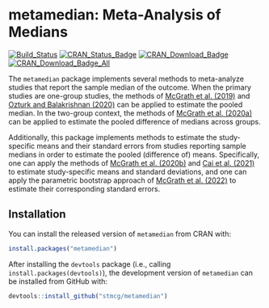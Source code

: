 
<!-- README.md is generated from README.Rmd. Please edit that file -->

# metamedian: Meta-Analysis of Medians

[![Build_Status](https://travis-ci.org/stmcg/metamedian.svg?branch=master)](https://travis-ci.org/stmcg/metamedian)
[![CRAN_Status_Badge](https://www.r-pkg.org/badges/version/metamedian)](https://cran.r-project.org/package=metamedian)
[![CRAN_Download_Badge](https://cranlogs.r-pkg.org/badges/metamedian)](https://www.r-pkg.org/pkg/metamedian)
[![CRAN_Download_Badge_All](https://cranlogs.r-pkg.org/badges/grand-total/metamedian)](https://www.r-pkg.org/pkg/metamedian)

The `metamedian` package implements several methods to meta-analyze
studies that report the sample median of the outcome. When the primary
studies are one-group studies, the methods of [McGrath et
al. (2019)](https://onlinelibrary.wiley.com/doi/abs/10.1002/sim.8013?af=R)
and [Ozturk and Balakrishnan
(2020)](https://onlinelibrary.wiley.com/doi/abs/10.1002/sim.8738) can be
applied to estimate the pooled median. In the two-group context, the
methods of [McGrath et
al. (2020a)](https://onlinelibrary.wiley.com/doi/abs/10.1002/bimj.201900036)
can be applied to estimate the pooled difference of medians across
groups.

Additionally, this package implements methods to estimate the
study-specific means and their standard errors from studies reporting
sample medians in order to estimate the pooled (difference of) means.
Specifically, one can apply the methods of [McGrath et
al. (2020b)](https://journals.sagepub.com/doi/full/10.1177/0962280219889080)
and [Cai et
al. (2021)](https://journals.sagepub.com/doi/full/10.1177/09622802211047348)
to estimate study-specific means and standard deviations, and one can
apply the parametric bootstrap approach of [McGrath et
al. (2022)](https://arxiv.org/abs/2206.14386) to estimate their
corresponding standard errors.

## Installation

You can install the released version of `metamedian` from CRAN with:

``` r
install.packages("metamedian")
```

After installing the `devtools` package (i.e., calling
`install.packages(devtools)`), the development version of `metamedian`
can be installed from GitHub with:

``` r
devtools::install_github("stmcg/metamedian")
```
